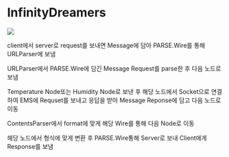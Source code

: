 # InfinityDreamers

<img src="/home/nhnacademy/Desktop/Project/mini-project/Project/InfinityDreamers/20231013_151957.jpg">

client에서 server로 request를 보내면 Message에 담아 PARSE.Wire를 통해 URLParser에 보냄

URLParser에서 PARSE.Wire에 담긴 Message Request를 parse한 후 다음 노드로 보냄

Temperature Node또는 Humidity Node로 보낸 후 해당 노드에서 Socket으로 연결하여 EMS에 Requset를 보내고 응답을 받아 Message Reponse에 담고 다음 노드로 이동

ContentsParser에서 format에 맞게 해당 Wire를 통해 다음 Node로 이동

헤당 노드에서 형식에 맞게 변환 후 PARSE.Wire통해 Server로 보내 Client에게 Response를 보냄 
